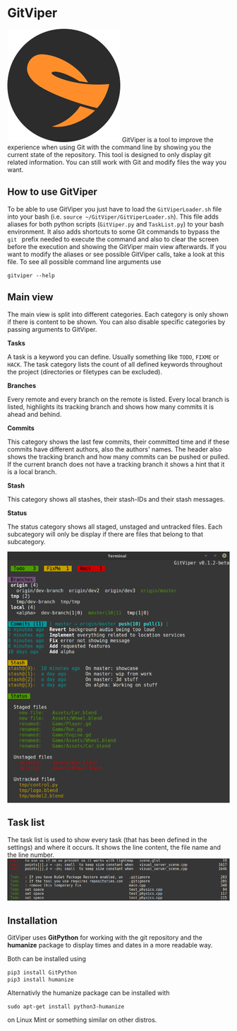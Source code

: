 # GitViper
<img alt="GitViper logo" src="Pictures/GitViperLogo.png" width="256">
GitViper is a tool to improve the experience when using Git with the command line by showing you the current state of the repository. This tool is designed to only display git related information. You can still work with Git and modify files the way you want.

## How to use GitViper
To be able to use GitViper you just have to load the `GitViperLoader.sh` file into your bash (i.e. `source ~/GitViper/GitViperLoader.sh`). This file adds aliases for both python scripts (`GitViper.py` and `TaskList.py`) to your bash environment. It also adds shortcuts to some Git commands to bypass the `git ` prefix needed to execute the command and also to clear the screen before the execution and showing the GitViper main view afterwards. If you want to modify the aliases or see possible GitViper calls, take a look at this file. To see all possible command line arguments use 
```
gitviper --help
```

## Main view
The main view is split into different categories. Each category is only shown if there is content to be shown. You can also disable specific categories by passing arguments to GitViper.

**Tasks**

A task is a keyword you can define. Usually something like `TODO`, `FIXME` or `HACK`. The task category lists the count of all defined keywords throughout the project (directories or filetypes can be excluded).


**Branches**

Every remote and every branch on the remote is listed. 
Every local branch is listed, highlights its tracking branch and shows how many commits it is ahead and behind.

**Commits**

This category shows the last few commits, their committed time and if these commits have different authors, also the authors' names.
The header also shows the tracking branch and how many commits can be pushed or pulled. If the current branch does not have a tracking branch it shows a hint that it is a local branch.

**Stash**

This category shows all stashes, their stash-IDs and their stash messages.

**Status**

The status category shows all staged, unstaged and untracked files. Each subcategory will only be display if there are files that belong to that subcategory.

![GitViper overview](Pictures/GitViperOverview.png)

## Task list
The task list is used to show every task (that has been defined in the settings) and where it occurs. It shows the line content, the file name and the line number.
![GitViper task list](Pictures/GitViperTodo.png)


## Installation
GitViper uses **GitPython** for working with the git repository and the **humanize** package to display times and dates in a more readable way.

Both can be installed using

```
pip3 install GitPython
pip3 install humanize
```

Alternativly the humanize package can be installed with 

```
sudo apt-get install python3-humanize
```

on Linux Mint or something similar on other distros.
